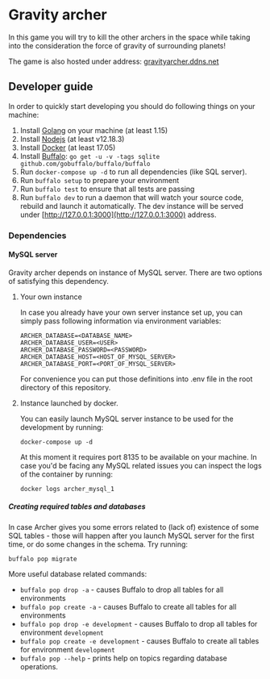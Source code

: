 # Gravity archer

In this game you will try to kill the other archers in the space while taking into the consideration the force of gravity of surrounding planets!

The game is also hosted under address: [gravityarcher.ddns.net](https://gravityarcher.ddns.net/)

## Developer guide

In order to quickly start developing you should do following things on your machine:

1. Install [Golang](https://golang.org/doc/install) on your machine (at least 1.15)
1. Install [Nodejs](https://nodejs.org/en/download/) (at least v12.18.3)
1. Install [Docker](https://docs.docker.com/get-docker/) (at least 17.05)
1. Install [Buffalo](https://gobuffalo.io/en/): `go get -u -v -tags sqlite github.com/gobuffalo/buffalo/buffalo`
1. Run `docker-compose up -d` to run all dependencies (like SQL server).
1. Run `buffalo setup` to prepare your environment
1. Run `buffalo test` to ensure that all tests are passing
1. Run `buffalo dev` to run a daemon that will watch your source code, rebuild and launch it automatically. The dev instance will be served under [http://127.0.0.1:3000](http://127.0.0.1:3000) address.

### Dependencies

#### MySQL server

Gravity archer depends on instance of MySQL server. There are two options of satisfying this dependency.

1. Your own instance

   In case you already have your own server instance set up, you can simply pass following information via environment variables:

   ```
   ARCHER_DATABASE=<DATABASE_NAME>
   ARCHER_DATABASE_USER=<USER>
   ARCHER_DATABASE_PASSWORD=<PASSWORD>
   ARCHER_DATABASE_HOST=<HOST_OF_MYSQL_SERVER>
   ARCHER_DATABASE_PORT=<PORT_OF_MYSQL_SERVER>
   ```

   For convenience you can put those definitions into .env file in the root directory of this repository.

1. Instance launched by docker.

   You can easily launch MySQL server instance to be used for the development by running:

   ```
   docker-compose up -d
   ```

   At this moment it requires port 8135 to be available on your machine. In case you'd be facing any MySQL related issues you can inspect the logs of the container by running:

   ```
   docker logs archer_mysql_1
   ```

##### Creating required tables and databases

In case Archer gives you some errors related to (lack of) existence of some SQL tables - those will happen after you launch MySQL server for the first time, or do some changes in the schema. Try running:

```
buffalo pop migrate
```

More useful database related commands:

- `buffalo pop drop -a` - causes Buffalo to drop all tables for all environments
- `buffalo pop create -a` - causes Buffalo to create all tables for all environments
- `buffalo pop drop -e development` - causes Buffalo to drop all tables for environment `development`
- `buffalo pop create -e development` - causes Buffalo to create all tables for environment `development`
- `buffalo pop --help` - prints help on topics regarding database operations.
